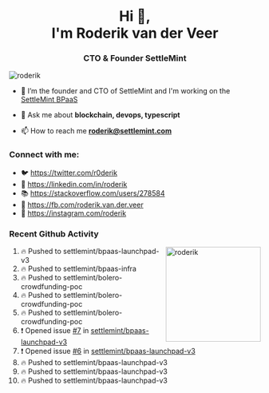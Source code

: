 <h1 align="center">Hi 👋,<br/> I'm Roderik van der Veer</h1>
<h3 align="center">CTO & Founder SettleMint</h3>

<p align="left"> <img src="https://komarev.com/ghpvc/?username=roderik" alt="roderik" /> </p>

- 🔭 I’m the founder and CTO of SettleMint and I'm working on the [SettleMint BPaaS](https://settlemint.com)

- 💬 Ask me about **blockchain, devops, typescript**

- 📫 How to reach me **roderik@settlemint.com**



### Connect with me:

- 🐦 https://twitter.com/r0derik
- 🏢 https://linkedin.com/in/roderik
- 📚 https://stackoverflow.com/users/278584
- 🙊 https://fb.com/roderik.van.der.veer
- 📸 https://instagram.com/roderik

### Recent Github Activity
<img src="https://github-readme-stats.vercel.app/api?username=roderik&show_icons=true&count_private=true" alt="roderik" align="right" height="190" />

<!--START_SECTION:activity-->
1. 🔥 Pushed to settlemint/bpaas-launchpad-v3
2. 🔥 Pushed to settlemint/bpaas-infra
3. 🔥 Pushed to settlemint/bolero-crowdfunding-poc
4. 🔥 Pushed to settlemint/bolero-crowdfunding-poc
5. 🔥 Pushed to settlemint/bolero-crowdfunding-poc
6. ❗️ Opened issue [#7](https://github.com/settlemint/bpaas-launchpad-v3/issues/7) in [settlemint/bpaas-launchpad-v3](https://github.com/settlemint/bpaas-launchpad-v3)
7. ❗️ Opened issue [#6](https://github.com/settlemint/bpaas-launchpad-v3/issues/6) in [settlemint/bpaas-launchpad-v3](https://github.com/settlemint/bpaas-launchpad-v3)
8. 🔥 Pushed to settlemint/bpaas-launchpad-v3
9. 🔥 Pushed to settlemint/bpaas-launchpad-v3
10. 🔥 Pushed to settlemint/bpaas-launchpad-v3
<!--END_SECTION:activity-->